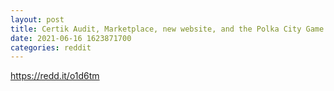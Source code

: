 ```yaml
--- 
layout: post 
title: Certik Audit, Marketplace, new website, and the Polka City Game. Check it out what is new on PolkaCity 
date: 2021-06-16 1623871700 
categories: reddit 
--- 
```

https://redd.it/o1d6tm